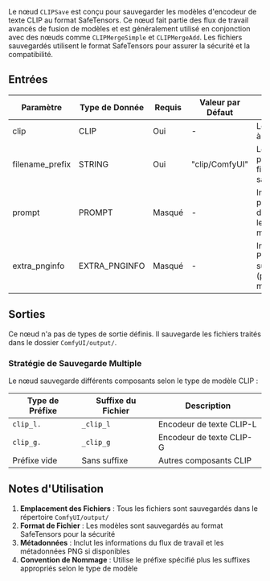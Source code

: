 Le nœud `CLIPSave` est conçu pour sauvegarder les modèles d'encodeur de texte CLIP au format SafeTensors. Ce nœud fait partie des flux de travail avancés de fusion de modèles et est généralement utilisé en conjonction avec des nœuds comme `CLIPMergeSimple` et `CLIPMergeAdd`. Les fichiers sauvegardés utilisent le format SafeTensors pour assurer la sécurité et la compatibilité.

## Entrées

| Paramètre | Type de Donnée | Requis | Valeur par Défaut | Description |
|-----------|----------------|---------|------------------|-------------|
| clip | CLIP | Oui | - | Le modèle CLIP à sauvegarder |
| filename_prefix | STRING | Oui | "clip/ComfyUI" | Le chemin préfixe pour le fichier sauvegardé |
| prompt | PROMPT | Masqué | - | Informations du prompt du flux de travail (pour les métadonnées) |
| extra_pnginfo | EXTRA_PNGINFO | Masqué | - | Informations PNG supplémentaires (pour les métadonnées) |

## Sorties

Ce nœud n'a pas de types de sortie définis. Il sauvegarde les fichiers traités dans le dossier `ComfyUI/output/`.

### Stratégie de Sauvegarde Multiple

Le nœud sauvegarde différents composants selon le type de modèle CLIP :

| Type de Préfixe | Suffixe du Fichier | Description |
|-----------------|-------------------|-------------|
| `clip_l.` | `_clip_l` | Encodeur de texte CLIP-L |
| `clip_g.` | `_clip_g` | Encodeur de texte CLIP-G |
| Préfixe vide | Sans suffixe | Autres composants CLIP |

## Notes d'Utilisation

1. **Emplacement des Fichiers** : Tous les fichiers sont sauvegardés dans le répertoire `ComfyUI/output/`
2. **Format de Fichier** : Les modèles sont sauvegardés au format SafeTensors pour la sécurité
3. **Métadonnées** : Inclut les informations du flux de travail et les métadonnées PNG si disponibles
4. **Convention de Nommage** : Utilise le préfixe spécifié plus les suffixes appropriés selon le type de modèle
